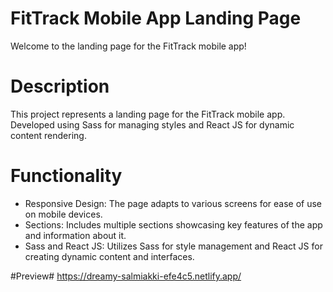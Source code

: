 # FitTrack Mobile App Landing Page

Welcome to the landing page for the FitTrack mobile app!

# Description

This project represents a landing page for the FitTrack mobile app. Developed using Sass for managing styles and React JS for dynamic content rendering.

# Functionality

- Responsive Design: The page adapts to various screens for ease of use on mobile devices.
- Sections: Includes multiple sections showcasing key features of the app and information about it.
- Sass and React JS: Utilizes Sass for style management and React JS for creating dynamic content and interfaces.

#Preview#
https://dreamy-salmiakki-efe4c5.netlify.app/
